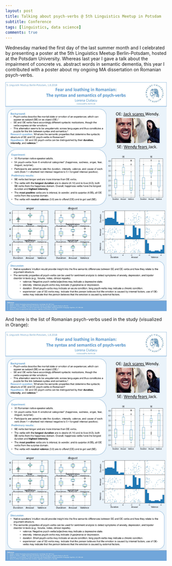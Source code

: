 ```yaml
---
layout: post
title: Talking about psych-verbs @ 5th Linguistics Meetup in Potsdam
subtitle: Conference
tags: [linguistics, data science]
comments: true
---
```


Wednesday marked the first day of the last summer month and I celebrated by presenting a poster at the 5th Linguistics Meetup Berlin-Potsdam, hosted at the Potsdam University. Whereas last year I gave a talk about the impairment of concrete vs. abstract words in semantic dementia, this year I contributed with a poster about my ongoing MA dissertation on Romanian psych-verbs.

![poster](../_site/assets/img/psychVerbsPoster.jpg)

And here is the list of Romanian psych-verbs used in the study (visualized in Orange):

![poster](../_site/assets/img/psychVerbsPoster.jpg)
